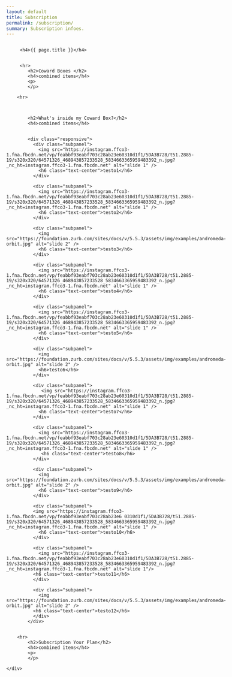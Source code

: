 ```yaml
---
layout: default
title: Subscription
permalink: /subscription/
summary: Subscription infoes.
---
```


<div class="small-12 columns">
	<div class="about">
		
		 <h4>{{ page.title }}</h4>
		  
		
		 <hr>
			<h2>Coward Boxes </h2>
			<h4>combined items</h4>
			<p>		
			</p>		 
		
		<hr>



			<h2>What's inside my Coward Box?</h2>
			<h4>combined items</h4>
	
			
			<div class="responsive">
			  <div class="subpanel">
			  	<img src="https://instagram.ffco3-1.fna.fbcdn.net/vp/feabbf93eabf703c28ab23e60310d1f1/5DA3B728/t51.2885-19/s320x320/64571326_468943857233528_5834663365959483392_n.jpg?_nc_ht=instagram.ffco3-1.fna.fbcdn.net" alt="slide 1" />
			  	<h6 class="text-center">testo1</h6>
			  </div>
			  
			  <div class="subpanel">		    
			  	<img src="https://instagram.ffco3-1.fna.fbcdn.net/vp/feabbf93eabf703c28ab23e60310d1f1/5DA3B728/t51.2885-19/s320x320/64571326_468943857233528_5834663365959483392_n.jpg?_nc_ht=instagram.ffco3-1.fna.fbcdn.net" alt="slide 1" />
			  	<h6 class="text-center">testo2</h6>
			  </div>
			  
			  <div class="subpanel">
			  	<img src="https://foundation.zurb.com/sites/docs/v/5.5.3/assets/img/examples/andromeda-orbit.jpg" alt="slide 2" />
			  	<h6 class="text-center">testo3</h6>
			  </div>
			  
			  <div class="subpanel">
			  	<img src="https://instagram.ffco3-1.fna.fbcdn.net/vp/feabbf93eabf703c28ab23e60310d1f1/5DA3B728/t51.2885-19/s320x320/64571326_468943857233528_5834663365959483392_n.jpg?_nc_ht=instagram.ffco3-1.fna.fbcdn.net" alt="slide 1" />
			  	<h6 class="text-center">testo4</h6>
			  </div>

			  <div class="subpanel">
			  	<img src="https://instagram.ffco3-1.fna.fbcdn.net/vp/feabbf93eabf703c28ab23e60310d1f1/5DA3B728/t51.2885-19/s320x320/64571326_468943857233528_5834663365959483392_n.jpg?_nc_ht=instagram.ffco3-1.fna.fbcdn.net" alt="slide 1" />
			  	<h6 class="text-center">testo5</h6>
			  </div>

			  <div class="subpanel">
			  	<img src="https://foundation.zurb.com/sites/docs/v/5.5.3/assets/img/examples/andromeda-orbit.jpg" alt="slide 2" />
			  	<h6>testo6</h6>
			  </div>

			  <div class="subpanel">
			 	 <img src="https://instagram.ffco3-1.fna.fbcdn.net/vp/feabbf93eabf703c28ab23e60310d1f1/5DA3B728/t51.2885-19/s320x320/64571326_468943857233528_5834663365959483392_n.jpg?_nc_ht=instagram.ffco3-1.fna.fbcdn.net" alt="slide 1" />
			  	<h6 class="text-center">testo7</h6>
			  </div>

			  <div class="subpanel">
			  	<img src="https://instagram.ffco3-1.fna.fbcdn.net/vp/feabbf93eabf703c28ab23e60310d1f1/5DA3B728/t51.2885-19/s320x320/64571326_468943857233528_5834663365959483392_n.jpg?_nc_ht=instagram.ffco3-1.fna.fbcdn.net" alt="slide 1" />
			 	 <h6 class="text-center">testo8</h6>
			  </div>

			  <div class="subpanel">
			  	<img src="https://foundation.zurb.com/sites/docs/v/5.5.3/assets/img/examples/andromeda-orbit.jpg" alt="slide 2" />
			  	<h6 class="text-center">testo9</h6>
			  </div>

			  <div class="subpanel">
			  <img src="https://instagram.ffco3-1.fna.fbcdn.net/vp/feabbf93eabf703c28ab23e6	0310d1f1/5DA3B728/t51.2885-19/s320x320/64571326_468943857233528_5834663365959483392_n.jpg?_nc_ht=instagram.ffco3-1.fna.fbcdn.net" alt="slide 1" />
			  	<h6 class="text-center">testo10</h6>
			  </div>

			  <div class="subpanel">
			  	<img src="https://instagram.ffco3-1.fna.fbcdn.net/vp/feabbf93eabf703c28ab23e60310d1f1/5DA3B728/t51.2885-19/s320x320/64571326_468943857233528_5834663365959483392_n.jpg?_nc_ht=instagram.ffco3-1.fna.fbcdn.net" alt="slide 1"/>
			  <h6 class="text-center">testo11</h6>
	    	  </div>

	    	  <div class="subpanel">
			  	<img src="https://foundation.zurb.com/sites/docs/v/5.5.3/assets/img/examples/andromeda-orbit.jpg" alt="slide 2" />
			  <h6 class="text-center">testo12</h6>
			  </div>
			</div>
			

		<hr>
			<h2>Subscription Your Plan</h2>
			<h4>combined items</h4>
			<p>
		    </p>
			
	</div>
</div>
